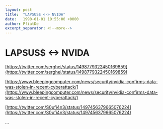 ```yaml
---
layout: post
title:  "LAPSUS$ <-> NVIDA"
date:   1990-01-01 19:55:00 +0000
author: PfiatDe
excerpt_separator: <!--more-->
---
```


# LAPSUS$ <-> NVIDA

[https://twitter.com/serghei/status/1498779322450169859](https://twitter.com/serghei/status/1498779322450169859)

[https://www.bleepingcomputer.com/news/security/nvidia-confirms-data-was-stolen-in-recent-cyberattack/](https://www.bleepingcomputer.com/news/security/nvidia-confirms-data-was-stolen-in-recent-cyberattack/)

[https://twitter.com/S0ufi4n3/status/1497456379665076224](https://twitter.com/S0ufi4n3/status/1497456379665076224)

...
<!--more-->
